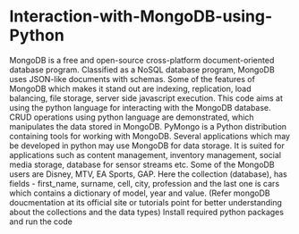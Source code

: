 # Interaction-with-MongoDB-using-Python
MongoDB is a free and open-source cross-platform document-oriented database program. Classified as a NoSQL database program, MongoDB uses JSON-like documents with schemas. Some of the features of MongoDB which makes it stand out are indexing, replication, load balancing, file storage, server side javascript execution. This code aims at using the python language for interacting with the MongoDB database. CRUD operations using python language are demonstrated, which manipulates the data stored in MongoDB. PyMongo is a Python distribution containing tools for working with MongoDB. Several applications which may be developed in python may use MongoDB for data storage. It is suited for applications such as content management, inventory management, social media storage, database for sensor streams etc. Some of the MongoDB users are Disney, MTV, EA Sports, GAP.
Here the collection (database), has fields - first_name, surname, cell, city, profession and the last one is cars which contains a dictionary of model, year and value. (Refer mongoDB doucmentation at its official site or tutorials point for better understanding about the collections and the data types)
Install required python packages and run the code 
